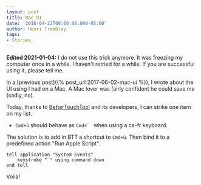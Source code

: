 ```yaml
---
layout: post
title: Mac UI
date: '2018-04-22T00:00:00.000-05:00'
author: Henri Tremblay
tags:
- Stories
---
```


**Edited 2021-01-04:** I do not use this trick anymore. 
It was freezing my computer once in a while. 
I haven't retried for a while.
If you are successful using it, please tell me.

In a [previous post]({% post_url 2017-06-02-mac-ui %}), I wrote about the UI using I had on a Mac. A Mac lover was fairly
confident he could save me (sadly, no).

Today, thanks to [BetterTouchTool](https://folivora.ai/) and its developers,
I can strike one item on my list.

* `Cmd+ù` should behave as ``Cmd+` ``  when using a ca-fr keyboard.

The solution is to add in BTT a shortcut to `Cmd+ù`. Then bind it to a predefined action "Run Apple Script".

```
tell application "System Events"
	keystroke "`" using command down
end tell
``` 

Voilà!
